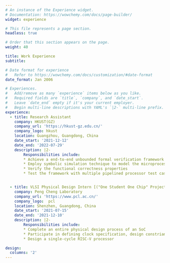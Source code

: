```yaml
---
# An instance of the Experience widget.
# Documentation: https://wowchemy.com/docs/page-builder/
widget: experience

# This file represents a page section.
headless: true

# Order that this section appears on the page.
weight: 40

title: Work Experience
subtitle:

# Date format for experience
#   Refer to https://wowchemy.com/docs/customization/#date-format
date_format: Jan 2006

# Experiences.
#   Add/remove as many `experience` items below as you like.
#   Required fields are `title`, `company`, and `date_start`.
#   Leave `date_end` empty if it's your current employer.
#   Begin multi-line descriptions with YAML's `|2-` multi-line prefix.
experience:
  - title: Research Assistant
    company: HKUST(GZ)
    company_url: 'https://hkust-gz.edu.cn/'
    company_logo: hkust
    location: Guangzhou, Guangdong, China
    date_start: '2021-12-12'
    date_end: '2022-07-29'
    description: |2-
        Responsibilities include:
        * Achieve a end-to-end unbounded formal verification framework for microprocessors
        * Employ symbolic simulation technique to model the microprocessor
        * Verify the functional correctness properties
        * Test the framework with multiple pipelined processor test cases


  - title: VLSI Physical Design Intern [("One Student One Chip" Project)](https://ysyx.oscc.cc/) 
    company: Peng Cheng Laboratory
    company_url: 'https://www.pcl.ac.cn/'
    company_logo:  pcl
    location: Shenzhen, Guangdong, China
    date_start: '2021-07-15'
    date_end: '2021-12-10'
    description: |2-
        Responsibilities include:
        * Complete an entire physical design process of an SoC
        * Participate in defining clock specification, design constriants  
        * Design a single-cycle RISC-V processor

design:
  columns: '2'
---
```

